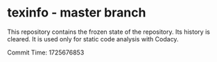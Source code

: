 # texinfo - master branch

This repository contains the frozen state of the repository.
Its history is cleared. It is used only for static code
analysis with Codacy.

Commit Time: 1725676853